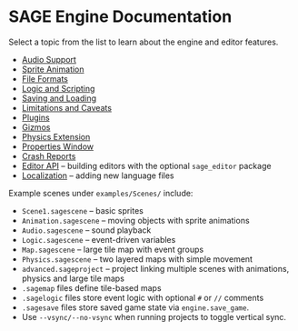 # SAGE Engine Documentation

Select a topic from the list to learn about the engine and editor features.
* [Audio Support](audio.md)
* [Sprite Animation](animation.md)
* [File Formats](formats.md)
* [Logic and Scripting](logic.md)
* [Saving and Loading](save_load.md)
* [Limitations and Caveats](limitations.md)
* [Plugins](plugins.md)
* [Gizmos](gizmos.md)
* [Physics Extension](physics.md)
* [Properties Window](properties_window.md)
* [Crash Reports](crash_reports.md)
* [Editor API](editor_api.md) – building editors with the optional ``sage_editor`` package
* [Localization](localization.md) – adding new language files

Example scenes under `examples/Scenes/` include:
- `Scene1.sagescene` – basic sprites
- `Animation.sagescene` – moving objects with sprite animations
- `Audio.sagescene` – sound playback
- `Logic.sagescene` – event-driven variables
- `Map.sagescene` – large tile map with event groups
- `Physics.sagescene` – two layered maps with simple movement
- `advanced.sageproject` – project linking multiple scenes with animations, physics and large tile maps
- `.sagemap` files define tile-based maps
- `.sagelogic` files store event logic with optional `#` or `//` comments
- `.sagesave` files store saved game state via `engine.save_game`.
- Use `--vsync/--no-vsync` when running projects to toggle vertical sync.
